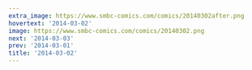```yaml
---
extra_image: https://www.smbc-comics.com/comics/20140302after.png
hovertext: '2014-03-02'
image: https://www.smbc-comics.com/comics/20140302.png
next: '2014-03-03'
prev: '2014-03-01'
title: '2014-03-02'
---
```

